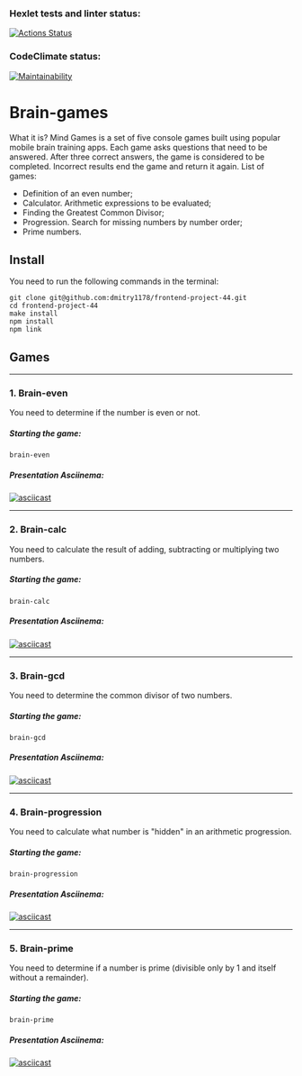 ### Hexlet tests and linter status:
[![Actions Status](https://github.com/dmitry1178/frontend-project-44/workflows/hexlet-check/badge.svg)](https://github.com/dmitry1178/frontend-project-44/actions)

### CodeClimate status:
[![Maintainability](https://api.codeclimate.com/v1/badges/280f87e773ed8fbb106b/maintainability)](https://codeclimate.com/github/dmitry1178/frontend-project-44/maintainability)

# Brain-games
What it is?
Mind Games is a set of five console games built using popular mobile brain training apps. Each game asks questions that need to be answered. After three correct answers, the game is considered to be completed. Incorrect results end the game and return it again. 
List of games:
* Definition of an even number;
* Calculator. Arithmetic expressions to be evaluated;
* Finding the Greatest Common Divisor;
* Progression. Search for missing numbers by number order;
* Prime numbers.

## Install
You need to run the following commands in the terminal:
```
git clone git@github.com:dmitry1178/frontend-project-44.git
cd frontend-project-44
make install
npm install
npm link
```

## Games
***
### 1. Brain-even
You need to determine if the number is even or not.
##### Starting the game:
``` brain-even ```
##### Presentation Asciinema:
[![asciicast](https://asciinema.org/a/h6kM4Ep3e7YVx6wsZX9gCtp5I.svg)](https://asciinema.org/a/h6kM4Ep3e7YVx6wsZX9gCtp5I)
***

### 2. Brain-calc
You need to calculate the result of adding, subtracting or multiplying two numbers.
##### Starting the game:
``` brain-calc ```
##### Presentation Asciinema:
[![asciicast](https://asciinema.org/a/w0BWfs4mNe7sP4FSx9AfcTPbc.svg)](https://asciinema.org/a/w0BWfs4mNe7sP4FSx9AfcTPbc)
***

### 3. Brain-gcd
You need to determine the common divisor of two numbers.
##### Starting the game:
``` brain-gcd ```
##### Presentation Asciinema:
[![asciicast](https://asciinema.org/a/rwLoXWdrT5SUuWCKQtkA9ANF6.svg)](https://asciinema.org/a/rwLoXWdrT5SUuWCKQtkA9ANF6)
***

### 4. Brain-progression
You need to calculate what number is "hidden" in an arithmetic progression.
##### Starting the game:
``` brain-progression ```
##### Presentation Asciinema:
[![asciicast](https://asciinema.org/a/T80k0IKcLNKS3nTgNbVuDQ8j4.svg)](https://asciinema.org/a/T80k0IKcLNKS3nTgNbVuDQ8j4)
***

### 5. Brain-prime
You need to determine if a number is prime (divisible only by 1 and itself without a remainder).
##### Starting the game:
``` brain-prime ```
##### Presentation Asciinema:
[![asciicast](https://asciinema.org/a/zRR5wPJgHrY6KHKVUqE4kdMdT.svg)](https://asciinema.org/a/zRR5wPJgHrY6KHKVUqE4kdMdT)